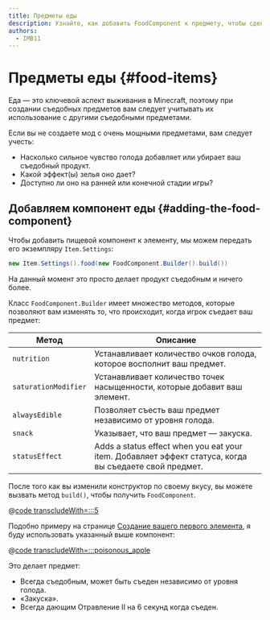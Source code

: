 ```yaml
---
title: Предметы еды
description: Узнайте, как добавить FoodComponent к предмету, чтобы сделать его съедобным, и как его настроить.
authors:
  - IMB11
---
```


# Предметы еды {#food-items}

Еда — это ключевой аспект выживания в Minecraft, поэтому при создании съедобных предметов вам следует учитывать их использование с другими съедобными предметами.

Если вы не создаете мод с очень мощными предметами, вам следует учесть:

- Насколько сильное чувство голода добавляет или убирает ваш съедобный продукт.
- Какой эффект(ы) зелья оно дает?
- Доступно ли оно на ранней или конечной стадии игры?

## Добавляем компонент еды {#adding-the-food-component}

Чтобы добавить пищевой компонент к элементу, мы можем передать его экземпляру `Item.Settings`:

```java
new Item.Settings().food(new FoodComponent.Builder().build())
```

На данный момент это просто делает продукт съедобным и ничего более.

Класс `FoodComponent.Builder` имеет множество методов, которые позволяют вам изменять то, что происходит, когда игрок съедает ваш предмет:

| Метод                | Описание                                                                                                                               |
| -------------------- | -------------------------------------------------------------------------------------------------------------------------------------- |
| `nutrition`          | Устанавливает количество очков голода, которое восполнит ваш предмет.                                                  |
| `saturationModifier` | Устанавливает количество точек насыщенности, которые добавит ваш элемент.                                              |
| `alwaysEdible`       | Позволяет съесть ваш предмет независимо от уровня голода.                                                              |
| `snack`              | Указывает, что ваш предмет — закуска.                                                                                  |
| `statusEffect`       | Adds a status effect when you eat your item. Добавляет эффект статуса, когда вы съедаете свой предмет. |

После того как вы изменили конструктор по своему вкусу, вы можете вызвать метод `build()`, чтобы получить `FoodComponent`.

@[code transcludeWith=:::5](@/reference/latest/src/main/java/com/example/docs/item/ModItems.java)

Подобно примеру на странице [Создание вашего первого элемента](./first-item), я буду использовать указанный выше компонент:

@[code transcludeWith=:::poisonous_apple](@/reference/latest/src/main/java/com/example/docs/item/ModItems.java)

Это делает предмет:

- Всегда съедобным, может быть съеден независимо от уровня голода.
- «Закуска».
- Всегда дающим Отравление II на 6 секунд когда съеден.

<VideoPlayer src="/assets/develop/items/food_0.webm" title="Eating the Suspicious Substance" />
